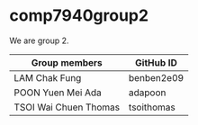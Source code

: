 # comp7940group2

We are group 2. 
  
|Group members|GitHub ID|
|---|---
|LAM Chak Fung|benben2e09
|POON Yuen Mei Ada|adapoon
|TSOI Wai Chuen Thomas|tsoithomas
